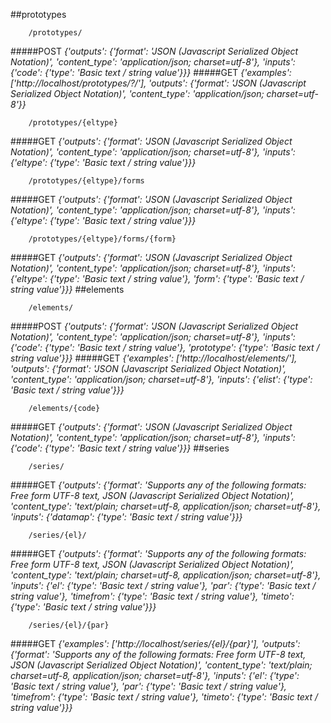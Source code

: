 ##prototypes

		/prototypes/
#####POST
_{'outputs': {'format': 'JSON (Javascript Serialized Object Notation)', 'content_type': 'application/json; charset=utf-8'}, 'inputs': {'code': {'type': 'Basic text / string value'}}}_
#####GET
_{'examples': ['http://localhost/prototypes/?/'], 'outputs': {'format': 'JSON (Javascript Serialized Object Notation)', 'content_type': 'application/json; charset=utf-8'}}_

		/prototypes/{eltype}
#####GET
_{'outputs': {'format': 'JSON (Javascript Serialized Object Notation)', 'content_type': 'application/json; charset=utf-8'}, 'inputs': {'eltype': {'type': 'Basic text / string value'}}}_

		/prototypes/{eltype}/forms
#####GET
_{'outputs': {'format': 'JSON (Javascript Serialized Object Notation)', 'content_type': 'application/json; charset=utf-8'}, 'inputs': {'eltype': {'type': 'Basic text / string value'}}}_

		/prototypes/{eltype}/forms/{form}
#####GET
_{'outputs': {'format': 'JSON (Javascript Serialized Object Notation)', 'content_type': 'application/json; charset=utf-8'}, 'inputs': {'eltype': {'type': 'Basic text / string value'}, 'form': {'type': 'Basic text / string value'}}}_
##elements

		/elements/
#####POST
_{'outputs': {'format': 'JSON (Javascript Serialized Object Notation)', 'content_type': 'application/json; charset=utf-8'}, 'inputs': {'code': {'type': 'Basic text / string value'}, 'prototype': {'type': 'Basic text / string value'}}}_
#####GET
_{'examples': ['http://localhost/elements/'], 'outputs': {'format': 'JSON (Javascript Serialized Object Notation)', 'content_type': 'application/json; charset=utf-8'}, 'inputs': {'elist': {'type': 'Basic text / string value'}}}_

		/elements/{code}
#####GET
_{'outputs': {'format': 'JSON (Javascript Serialized Object Notation)', 'content_type': 'application/json; charset=utf-8'}, 'inputs': {'code': {'type': 'Basic text / string value'}}}_
##series

		/series/
#####GET
_{'outputs': {'format': 'Supports any of the following formats: Free form UTF-8 text, JSON (Javascript Serialized Object Notation)', 'content_type': 'text/plain; charset=utf-8, application/json; charset=utf-8'}, 'inputs': {'datamap': {'type': 'Basic text / string value'}}}_

		/series/{el}/
#####GET
_{'outputs': {'format': 'Supports any of the following formats: Free form UTF-8 text, JSON (Javascript Serialized Object Notation)', 'content_type': 'text/plain; charset=utf-8, application/json; charset=utf-8'}, 'inputs': {'el': {'type': 'Basic text / string value'}, 'par': {'type': 'Basic text / string value'}, 'timefrom': {'type': 'Basic text / string value'}, 'timeto': {'type': 'Basic text / string value'}}}_

		/series/{el}/{par}
#####GET
_{'examples': ['http://localhost/series/{el}/{par}'], 'outputs': {'format': 'Supports any of the following formats: Free form UTF-8 text, JSON (Javascript Serialized Object Notation)', 'content_type': 'text/plain; charset=utf-8, application/json; charset=utf-8'}, 'inputs': {'el': {'type': 'Basic text / string value'}, 'par': {'type': 'Basic text / string value'}, 'timefrom': {'type': 'Basic text / string value'}, 'timeto': {'type': 'Basic text / string value'}}}_
